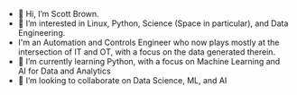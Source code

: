 - 👋 Hi, I’m Scott Brown.
- 👀 I’m interested in Linux, Python, Science (Space in particular), and Data Engineering.
- I'm an Automation and Controls Engineer who now plays mostly at the intersection of IT and OT, with a focus on the data generated therein.
- 🌱 I’m currently learning Python, with a focus on Machine Learning and AI for Data and Analytics
- 💞️ I’m looking to collaborate on Data Science, ML, and AI

<!---
sabrown/sabrown is a ✨ special ✨ repository because its `README.md` (this file) appears on your GitHub profile.
You can click the Preview link to take a look at your changes.
--->
